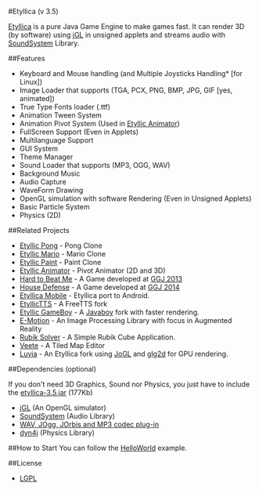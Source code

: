 #Etyllica (v 3.5)


[Etyllica](http://yuripourre.github.com/etyllica) is a pure Java Game Engine to make games fast. It can render 3D (by software) using [jGL](http://www.cmlab.csie.ntu.edu.tw/~robin/jGL/) in unsigned applets and streams audio with [SoundSystem](http://www.paulscode.com/forum/index.php?topic=4.0) Library.

##Features

- Keyboard and Mouse handling (and Multiple Joysticks Handling* [for Linux])
- Image Loader that supports (TGA, PCX, PNG, BMP, JPG, GIF [yes, animated])
- True Type Fonts loader (.ttf)
- Animation Tween System
- Animation Pivot System (Used in [Etyllic Animator](http://yuripourre.github.com/etyllic-animator/))
- FullScreen Support (Even in Applets)
- Multilanguage Support
- GUI System
- Theme Manager
- Sound Loader that supports (MP3, OGG, WAV)
- Background Music
- Audio Capture 
- WaveForm Drawing
- OpenGL simulation with software Rendering (Even in Unsigned Applets)
- Basic Particle System
- Physics (2D)


##Related Projects

- [Etyllic Pong](http://yuripourre.github.com/etyllic-pong) - Pong Clone
- [Etyllic Mario](http://yuripourre.github.com/etyllic-mario) - Mario Clone
- [Etyllic Paint](http://yuripourre.github.com/etyllic-paint) - Paint Clone
- [Etyllic Animator](http://yuripourre.github.com/etyllic-animator) - Pivot Animator (2D and 3D)
- [Hard to Beat Me](http://yuripourre.github.com/hardtobeatme) - A Game developed at [GGJ 2013](http://globalgamejam.org/)
- [House Defense](https://github.com/yuripourre/childage) - A Game developed at [GGJ 2014](http://globalgamejam.org/)
- [Etyllica Mobile](https://github.com/yuripourre/etyllica-mobile) - Etyllica port to Android.
- [EtyllicTTS](https://github.com/yuripourre/etyllic-tts) - A FreeTTS fork
- [Etyllic GameBoy](https://github.com/yuripourre/etyllic-gameboy) - A [Javaboy](http://www.millstone.demon.co.uk/download/javaboy/) fork with faster rendering.
- [E-Motion](https://github.com/yuripourre/e-motion) - An Image Processing Library with focus in Augmented Reality
- [Rubik Solver](https://github.com/yuripourre/rubik-solver) - A Simple Rubik Cube Application.
- [Veete](https://github.com/yuripourre/veete) - A Tiled Map Editor
- [Luvia](https://github.com/yuripourre/luvia) - An Etyllica fork using [JoGL](http://jogamp.org/jogl/www/) and [glg2d](https://github.com/brandonborkholder/glg2d) for GPU rendering.

##Dependencies (optional)

If you don't need 3D Graphics, Sound nor Physics, you just have to include the [etyllica-3.5.jar](https://github.com/yuripourre/etyllica/blob/master/Etyllica/libs/etyllica-3.5.jar) (177Kb)

- [jGL](http://www.cmlab.csie.ntu.edu.tw/~robin/jGL/) (An OpenGL simulator)
- [SoundSystem](http://www.paulscode.com/forum/index.php?topic=4.0) (Audio Library)
- [WAV, JOgg, JOrbis and MP3 codec plug-in](http://www.paulscode.com/forum/index.php?topic=496.0)
- [dyn4j](http://code.google.com/p/dyn4j/) (Physics Library)

##How to Start
You can follow the [HelloWorld](https://github.com/yuripourre/etyllica/wiki/Hello-World) example.

##License
- [LGPL](http://www.gnu.org/copyleft/lesser.html)
